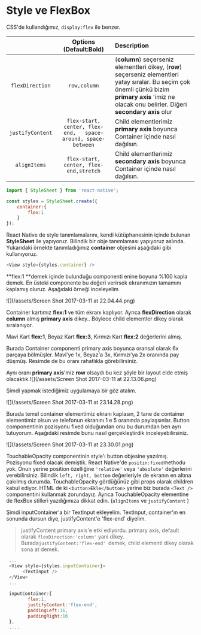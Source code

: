 # Style ve FlexBox

CSS'de kullandığımız, `display:flex` ile benzer.

|  | Options \(Default:Bold\) | Description |
| :---: | :---: | :--- |
| `flexDirection` | `row,column` | \(**column**\) seçerseniz elementleri dikey, \(**row**\) seçerseniz elementleri yatay sıralar.    Bu seçim çok önemli çünkü bizim **primary axis** 'imiz ne olacak onu belirler. Diğeri **secondary axis** olur |
| `justifyContent` | `flex-start, center, flex-end,   space-around, space-between` | Child elementlerimiz **primary axis** boyunca Container içinde nasıl dağılsın. |
| `alignItems` | `flex-start, center, flex-end,stretch` | Child elementlerimiz **secondary axis** boyunca Container içinde nasıl dağılsın. |

```js
import { StyleSheet } from 'react-native';

const styles = StyleSheet.create({
    container:{
        flex:1   
    }
});
```

React Native de style tanımlamalarını, kendi kütüphanesinin içinde bulunan **StyleSheet** ile yapıyoruz. Bilindik bir obje tanımlaması yapıyoruz aslında. Yukarıdaki örnekte tanımladığımız **container** objesini aşağıdaki gibi kullanıyoruz.

```js
<View style={styles.container} />
```

**flex:1 **demek içinde bulunduğu componenti enine boyuna %100 kapla demek. En üsteki componente bu değeri verirsek ekranımızın tamamını kaplamış oluruz.  Aşağıdaki örneği inceleyelim

![](/assets/Screen Shot 2017-03-11 at 22.04.44.png)

Container kartımız **flex:1** ve tüm ekranı kaplıyor. Ayrıca **flexDirection** olarak **column** almış **primary axis** dikey.. Böylece child elementler dikey olarak sıralanıyor.

Mavi Kart **flex:1**, Beyaz Kart **flex:3**, Kırmızı Kart **flex:2** değerlerini almış.

Burada Container componenti primary axis boyunca oransal olarak 6x parçaya bölmüşler. Mavi'ye 1x, Beyaz'a 3x, Kırmızı'ya 2x oranında pay düşmüş. Resimde de bu oranı rahatlıkla görebilirsiniz.

Aynı oranı **primary axis**'miz  **row** olsaydı bu kez şöyle bir layout elde etmiş olacaktık.![](/assets/Screen Shot 2017-03-11 at 22.13.06.png)

Şimdi yapmak istediğimiz uygulamaya bir göz atalım.

![](/assets/Screen Shot 2017-03-11 at 23.14.28.png)

Burada temel container elementimiz ekranı kaplasın, 2 tane de container elementimiz olsun ve telefonun ekranını 1 e 5 oranında paylaşsınlar. Button componentinin pozisyonu fixed olduğundan onu bu durumdan ben ayrı tutuyorum. Aşağıdaki resimde bunu nasıl gerçekleştirdik inceleyebilirsiniz.

![](/assets/Screen Shot 2017-03-11 at 23.30.01.png)

TouchableOpacity componentinin style'ı button objesine yazılmış. Pozisyonu fixed olacak demiştik. React Native'de `positin:fixed`methodu yok. Onun yerine position özelliğine `'relative'` veya `'absolute'` değerlerini verebilirsiniz. Bilindik `left, right, bottom` değerleriyle de ekranın en altına çakılmış durumda. TouchableOpacity gördüğünüz gibi props olarak children kabul ediyor. HTML de ki `<button>Ekle</button>` yerine biz burada `<Text />` componentini kullanmak zorundayız. Ayrıca TouchableOpacity elementine de flexBox stilleri yazdığımıza dikkat edin. \(`alignItems` ve `justifyContent` \)

Şimdi inputContainer'a bir TextInput ekleyelim. TextInput, container'ın en sonunda dursun diye, justifyContent'e 'flex-end' diyelim.

> justifyContent primary axis'e etki ediyordu. primary axis, default olarak `flexDirection:'column'` yani dikey. Burada`justifyContent:'flex-end' `demek, child elementi dikey olarak sona at demek.

```js
 ...
 <View style={styles.inputContainer}>
      <TextInput />
 </View>
 ...
 
 inputContainer:{
		flex:1,
		justifyContent:'flex-end',
		paddingLeft:16,
		paddingRight:16
 },
 ....
```

  

